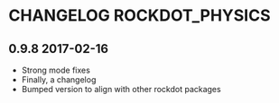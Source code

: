 # CHANGELOG ROCKDOT_PHYSICS

## 0.9.8 2017-02-16

- Strong mode fixes
- Finally, a changelog
- Bumped version to align with other rockdot packages